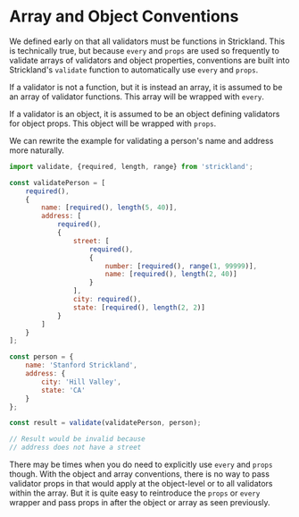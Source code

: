 # Array and Object Conventions

We defined early on that all validators must be functions in Strickland. This is technically true, but because `every` and `props` are used so frequently to validate arrays of validators and object properties, conventions are built into Strickland's `validate` function to automatically use `every` and `props`.

If a validator is not a function, but it is instead an array, it is assumed to be an array of validator functions. This array will be wrapped with `every`.

If a validator is an object, it is assumed to be an object defining validators for object props. This object will be wrapped with `props`.

We can rewrite the example for validating a person's name and address more naturally.

``` jsx
import validate, {required, length, range} from 'strickland';

const validatePerson = [
    required(),
    {
        name: [required(), length(5, 40)],
        address: [
            required(),
            {
                street: [
                    required(),
                    {
                        number: [required(), range(1, 99999)],
                        name: [required(), length(2, 40)]
                    }
                ],
                city: required(),
                state: [required(), length(2, 2)]
            }
        ]
    }
];

const person = {
    name: 'Stanford Strickland',
    address: {
        city: 'Hill Valley',
        state: 'CA'
    }
};

const result = validate(validatePerson, person);

// Result would be invalid because
// address does not have a street
```

There may be times when you do need to explicitly use `every` and `props` though. With the object and array conventions, there is no way to pass validator props in that would apply at the object-level or to all validators within the array. But it is quite easy to reintroduce the `props` or `every` wrapper and pass props in after the object or array as seen previously.
